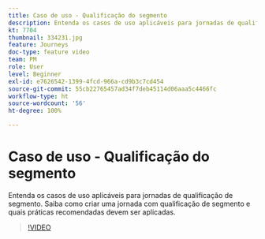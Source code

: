 ```yaml
---
title: Caso de uso - Qualificação do segmento
description: Entenda os casos de uso aplicáveis para jornadas de qualificação de segmento. Saiba como criar uma jornada com qualificação de segmento e quais práticas recomendadas devem ser aplicadas.
kt: 7704
thumbnail: 334231.jpg
feature: Journeys
doc-type: feature video
team: PM
role: User
level: Beginner
exl-id: e7626542-1399-4fcd-966a-cd9b3c7cd454
source-git-commit: 55cb22765457ad34f7deb45114d06aaa5c4466fc
workflow-type: ht
source-wordcount: '56'
ht-degree: 100%

---
```


# Caso de uso - Qualificação do segmento

Entenda os casos de uso aplicáveis para jornadas de qualificação de segmento. Saiba como criar uma jornada com qualificação de segmento e quais práticas recomendadas devem ser aplicadas.

>[!VIDEO](https://video.tv.adobe.com/v/334231?quality=12)

